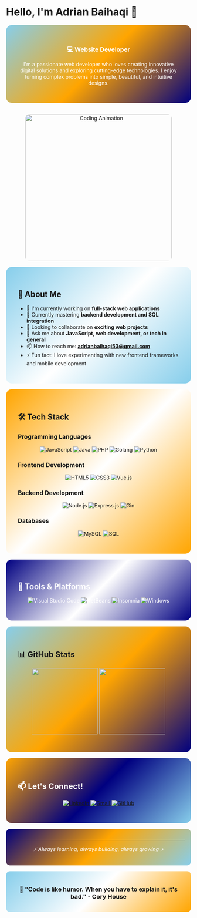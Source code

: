# Hello, I'm Adrian Baihaqi 👋

<div align="center" style="background: linear-gradient(135deg, #87CEEB, #FFA500, #000080); padding: 2rem; border-radius: 15px; color: white;">

### 💻 Website Developer

I'm a passionate web developer who loves creating innovative digital solutions and exploring cutting-edge technologies. I enjoy turning complex problems into simple, beautiful, and intuitive designs.

</div>

<br>

<p align="center">
  <img alt="Coding Animation" src="https://user-images.githubusercontent.com/74038190/212748842-9fcbad5b-6173-4175-8a61-521f3dbb7514.gif" width="400" style="border-radius: 10px;">
</p>

<div style="background: linear-gradient(135deg, #87CEEB, #FFFFFF, #87CEEB); padding: 2rem; border-radius: 15px; margin: 1rem 0;">

## 🚀 About Me

- 🔭 I'm currently working on **full-stack web applications**
- 🌱 Currently mastering **backend development and SQL integration**
- 👯 Looking to collaborate on **exciting web projects**
- 💬 Ask me about **JavaScript, web development, or tech in general**
- 📫 How to reach me: **adrianbaihaqi53@gmail.com**
- ⚡ Fun fact: I love experimenting with new frontend frameworks and mobile development

</div>

<div style="background: linear-gradient(135deg, #FFA500, #FFFFFF, #FFA500); padding: 2rem; border-radius: 15px; margin: 1rem 0;">

## 🛠️ Tech Stack

### Programming Languages
<div align="center">
  
![JavaScript](https://img.shields.io/badge/-JavaScript-000000?style=for-the-badge&logo=javascript&logoColor=F7DF1E)
![Java](https://img.shields.io/badge/-Java-000000?style=for-the-badge&logo=java&logoColor=FFA518)
![PHP](https://img.shields.io/badge/-PHP-000000?style=for-the-badge&logo=php&logoColor=777BB4)
![Golang](https://img.shields.io/badge/-Golang-000000?style=for-the-badge&logo=go&logoColor=00ADD8)
![Python](https://img.shields.io/badge/-Python-000000?style=for-the-badge&logo=python&logoColor=3776AB)

</div>

### Frontend Development
<div align="center">
  
![HTML5](https://img.shields.io/badge/-HTML5-000000?style=for-the-badge&logo=html5&logoColor=E34F26)
![CSS3](https://img.shields.io/badge/-CSS3-000000?style=for-the-badge&logo=css3&logoColor=1572B6)
![Vue.js](https://img.shields.io/badge/-Vue.js-000000?style=for-the-badge&logo=vue.js&logoColor=4FC08D)

</div>

### Backend Development
<div align="center">
  
![Node.js](https://img.shields.io/badge/-Node.js-000000?style=for-the-badge&logo=node.js&logoColor=339933)
![Express.js](https://img.shields.io/badge/-Express.js-000000?style=for-the-badge&logo=express&logoColor=white)
![Gin](https://img.shields.io/badge/-Gin-000000?style=for-the-badge&logo=go&logoColor=00ADD8)

</div>

### Databases
<div align="center">
  
![MySQL](https://img.shields.io/badge/-MySQL-000000?style=for-the-badge&logo=mysql&logoColor=4479A1)
![SQL](https://img.shields.io/badge/-SQL-000000?style=for-the-badge&logo=mysql&logoColor=4479A1)

</div>

</div>

<div style="background: linear-gradient(135deg, #000080, #FFFFFF, #000080); padding: 2rem; border-radius: 15px; margin: 1rem 0; color: white;">

## 🔧 Tools & Platforms

<div align="center">

![Visual Studio Code](https://img.shields.io/badge/-VS%20Code-000000?style=for-the-badge&logo=visual-studio-code&logoColor=007ACC)
![NetBeans](https://img.shields.io/badge/-NetBeans-000000?style=for-the-badge&logo=apache-netbeans-ide&logoColor=1B6AC6)
![Insomnia](https://img.shields.io/badge/-Insomnia-000000?style=for-the-badge&logo=insomnia&logoColor=4000BF)
![Windows](https://img.shields.io/badge/-Windows-000000?style=for-the-badge&logo=windows&logoColor=0078D6)

</div>

</div>

<div style="background: linear-gradient(135deg, #87CEEB, #FFA500, #000080); padding: 2rem; border-radius: 15px; margin: 1rem 0;">

## 📊 GitHub Stats

<p align="center">
  <img height="180em" src="https://github-readme-stats.vercel.app/api?username=KRNCw5936&show_icons=true&theme=radical&hide_border=true&bg_color=87CEEB&title_color=000080&text_color=FFFFFF&icon_color=FFA500" />
  <img height="180em" src="https://github-readme-stats.vercel.app/api/top-langs/?username=KRNCw5936&layout=compact&theme=radical&hide_border=true&bg_color=000080&title_color=87CEEB&text_color=FFFFFF&icon_color=FFA500" />
</p>

</div>

<div style="background: linear-gradient(135deg, #FFA500, #000080, #87CEEB); padding: 2rem; border-radius: 15px; margin: 1rem 0; color: white;">

## 📫 Let's Connect!

<p align="center">
  <a href="https://www.linkedin.com/in/adrian-baihaqi-069a71303/">
    <img src="https://img.shields.io/badge/-LinkedIn-0077B5?style=for-the-badge&logo=linkedin&logoColor=white" alt="LinkedIn"/>
  </a>
  <a href="mailto:adrianbaihaqi902@gmail.com">
    <img src="https://img.shields.io/badge/-Gmail-D14836?style=for-the-badge&logo=gmail&logoColor=white" alt="Gmail"/>
  </a>
  <a href="https://github.com/KRNCw5936/">
    <img src="https://img.shields.io/badge/-GitHub-181717?style=for-the-badge&logo=github&logoColor=white" alt="GitHub"/>
  </a>
</p>

</div>

<div align="center" style="background: linear-gradient(135deg, #000080, #FFA500, #87CEEB); padding: 1rem; border-radius: 10px; margin: 1rem 0; color: white;">

---

<p align="center">
  <i>⚡ Always learning, always building, always growing ⚡</i>
</p>

</div>

<div align="center" style="background: linear-gradient(135deg, #87CEEB, #FFFFFF, #FFA500); padding: 1rem; border-radius: 10px;">

### 🎯 "Code is like humor. When you have to explain it, it's bad." - Cory House

</div>

<style>
  .gradient-bg {
    background: linear-gradient(135deg, #87CEEB, #FFA500, #000080);
    padding: 2rem;
    border-radius: 15px;
    color: white;
  }
  
  .light-blue-bg {
    background: linear-gradient(135deg, #87CEEB, #FFFFFF, #87CEEB);
    padding: 2rem;
    border-radius: 15px;
    margin: 1rem 0;
  }
  
  .orange-bg {
    background: linear-gradient(135deg, #FFA500, #FFFFFF, #FFA500);
    padding: 2rem;
    border-radius: 15px;
    margin: 1rem 0;
  }
  
  .dark-blue-bg {
    background: linear-gradient(135deg, #000080, #FFFFFF, #000080);
    padding: 2rem;
    border-radius: 15px;
    margin: 1rem 0;
    color: white;
  }
  
  .mixed-bg {
    background: linear-gradient(135deg, #87CEEB, #FFA500, #000080);
    padding: 2rem;
    border-radius: 15px;
    margin: 1rem 0;
  }
  
  .reverse-mixed-bg {
    background: linear-gradient(135deg, #FFA500, #000080, #87CEEB);
    padding: 2rem;
    border-radius: 15px;
    margin: 1rem 0;
    color: white;
  }
</style>
